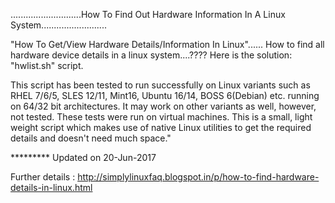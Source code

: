 ............................How To Find Out Hardware Information In A Linux System..........................

"How To Get/View Hardware Details/Information In Linux"...... How to find all hardware device details in a linux system....???? Here is the solution: "hwlist.sh" script.

This script has been tested to run successfully on Linux variants such as RHEL 7/6/5, SLES 12/11, Mint16, Ubuntu 16/14, BOSS 6(Debian) etc. running on 64/32 bit architectures. It may work on other variants as well, however, not tested. These tests were run on virtual machines. This is a small, light weight script which makes use of native Linux utilities to get the required details and doesn't need much space."

*********   Updated on 20-Jun-2017

Further details : http://simplylinuxfaq.blogspot.in/p/how-to-find-hardware-details-in-linux.html


